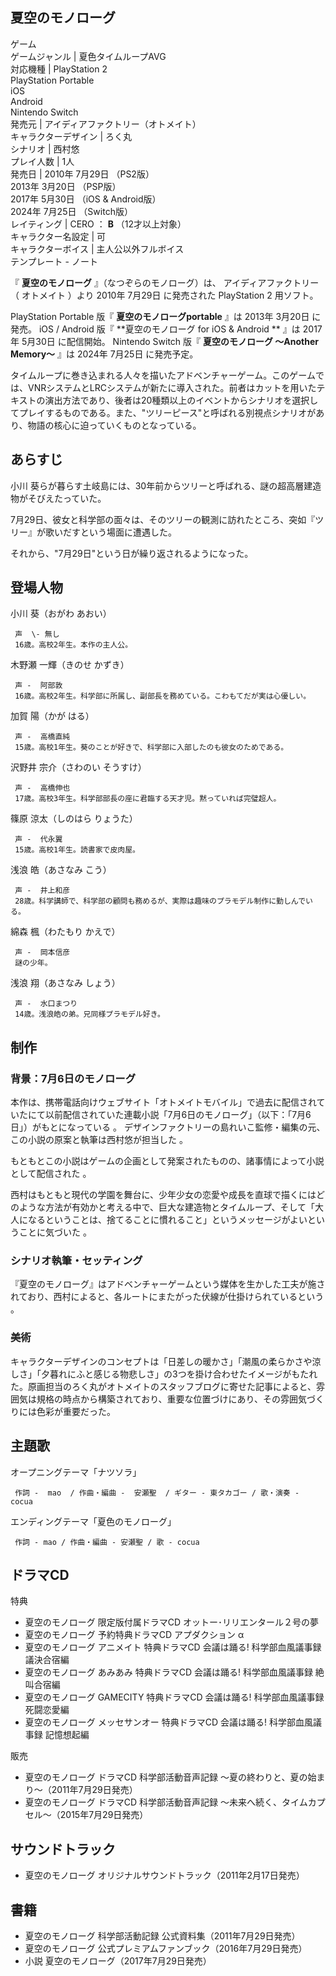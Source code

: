 夏空のモノローグ  
---  
ゲーム  
ゲームジャンル  |  夏色タイムループAVG   
対応機種  |  PlayStation 2    
PlayStation Portable  
iOS  
Android  
Nintendo Switch  
発売元  |  アイディアファクトリー（オトメイト）   
キャラクターデザイン  |  ろく丸   
シナリオ  |  西村悠   
プレイ人数  |  1人   
発売日  |  2010年  7月29日  （PS2版）   
2013年  3月20日  （PSP版）  
2017年  5月30日  （iOS & Android版）  
2024年  7月25日  （Switch版）  
レイティング  |  CERO  ：  **B** （12才以上対象）   
キャラクター名設定  |  可   
キャラクターボイス  |  主人公以外フルボイス   
テンプレート  \-  ノート  
  
『 **夏空のモノローグ** 』（なつぞらのモノローグ）は、  アイディアファクトリー  （  オトメイト  ）より  2010年  7月29日
に発売された  PlayStation 2  用ソフト。

PlayStation Portable  版『 **夏空のモノローグportable** 』は  2013年  3月20日  に発売。  iOS  /
Android  版『 **夏空のモノローグ for iOS & Android ** 』は  2017年  5月30日  に配信開始。  Nintendo
Switch  版『 **夏空のモノローグ 〜Another Memory〜** 』は  2024年  7月25日  に発売予定。

タイムループに巻き込まれる人々を描いたアドベンチャーゲーム。このゲームでは、VNRシステムとLRCシステムが新たに導入された。前者はカットを用いたテキストの演出方法であり、後者は20種類以上のイベントからシナリオを選択してプレイするものである。また、"ツリーピース"と呼ばれる別視点シナリオがあり、物語の核心に迫っていくものとなっている。

##  あらすじ  

小川 葵らが暮らす土岐島には、30年前からツリーと呼ばれる、謎の超高層建造物がそびえたっていた。

7月29日、彼女と科学部の面々は、そのツリーの観測に訪れたところ、突如『ツリー』が歌いだすという場面に遭遇した。

それから、"7月29日"という日が繰り返されるようになった。

##  登場人物  

小川 葵（おがわ あおい）

     声  \- 無し 
     16歳。高校2年生。本作の主人公。 
木野瀬 一輝（きのせ かずき）

     声 -  阿部敦 
     16歳。高校2年生。科学部に所属し、副部長を務めている。こわもてだが実は心優しい。 
加賀 陽（かが はる）

     声 -  高橋直純 
     15歳。高校1年生。葵のことが好きで、科学部に入部したのも彼女のためである。 
沢野井 宗介（さわのい そうすけ）

     声 -  高橋伸也 
     17歳。高校3年生。科学部部長の座に君臨する天才児。黙っていれば完璧超人。 
篠原 涼太（しのはら りょうた）

     声 -  代永翼 
     15歳。高校1年生。読書家で皮肉屋。 
浅浪 皓（あさなみ こう）

     声 -  井上和彦 
     28歳。科学講師で、科学部の顧問も務めるが、実際は趣味のプラモデル制作に勤しんでいる。 
綿森 楓（わたもり かえで）

     声 -  岡本信彦 
     謎の少年。 
浅浪 翔（あさなみ しょう）

     声 -  水口まつり 
     14歳。浅浪皓の弟。兄同様プラモデル好き。 

##  制作  

###  背景：7月6日のモノローグ  

本作は、携帯電話向けウェブサイト「オトメイトモバイル」で過去に配信されていたにて以前配信されていた連載小説「7月6日のモノローグ」（以下：「7月6日」）がもとになっている
  。 デザインファクトリーの島れいこ監修・編集の元、この小説の原案と執筆は西村悠が担当した    。

もともとこの小説はゲームの企画として発案されたものの、諸事情によって小説として配信された    。

西村はもともと現代の学園を舞台に、少年少女の恋愛や成長を直球で描くにはどのような方法が有効かと考える中で、巨大な建造物とタイムループ、そして「大人になるということは、捨てることに慣れること」というメッセージがよいということに気づいた
  。

###  シナリオ執筆・セッティング  

『夏空のモノローグ』はアドベンチャーゲームという媒体を生かした工夫が施されており、西村によると、各ルートにまたがった伏線が仕掛けられているという  
。

###  美術  

キャラクターデザインのコンセプトは「日差しの暖かさ」「潮風の柔らかさや涼しさ」「夕暮れにふと感じる物悲しさ」の3つを掛け合わせたイメージがもたれた。原画担当のろく丸がオトメイトのスタッフブログに寄せた記事によると、雰囲気は規格の時点から構築されており、重要な位置づけにあり、その雰囲気づくりには色彩が重要だった。


##  主題歌  

オープニングテーマ「ナツソラ」

     作詞 -  mao  / 作曲・編曲 -  安瀬聖  / ギター - 東タカゴー / 歌・演奏 - cocua 
エンディングテーマ「夏色のモノローグ」

     作詞 - mao / 作曲・編曲 - 安瀬聖 / 歌 - cocua 

##  ドラマCD  

特典

  * 夏空のモノローグ 限定版付属ドラマCD オットー･リリエンタール２号の夢 
  * 夏空のモノローグ 予約特典ドラマCD アプダクション α 
  * 夏空のモノローグ  アニメイト  特典ドラマCD 会議は踊る! 科学部血風議事録 議決合宿編 
  * 夏空のモノローグ  あみあみ  特典ドラマCD 会議は踊る! 科学部血風議事録 絶叫合宿編 
  * 夏空のモノローグ  GAMECITY  特典ドラマCD 会議は踊る! 科学部血風議事録 死闘恋愛編 
  * 夏空のモノローグ  メッセサンオー  特典ドラマCD 会議は踊る! 科学部血風議事録 記憶想起編 

販売

  * 夏空のモノローグ ドラマCD 科学部活動音声記録 〜夏の終わりと、夏の始まり〜（2011年7月29日発売） 
  * 夏空のモノローグ ドラマCD 科学部活動音声記録 〜未来へ続く、タイムカプセル〜（2015年7月29日発売） 

##  サウンドトラック  

  * 夏空のモノローグ オリジナルサウンドトラック（2011年2月17日発売） 

##  書籍  

  * 夏空のモノローグ 科学部活動記録 公式資料集（2011年7月29日発売） 
  * 夏空のモノローグ 公式プレミアムファンブック（2016年7月29日発売） 
  * 小説 夏空のモノローグ（2017年7月29日発売） 


